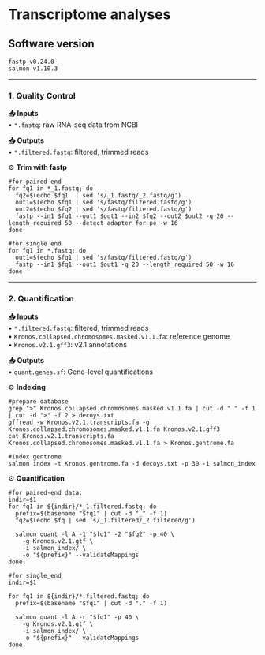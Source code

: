 # Transcriptome analyses





## Software version

```
fastp v0.24.0
salmon v1.10.3
```

---
### 1. Quality Control

**📥 Inputs**  
• `*.fastq`: raw RNA-seq data from NCBI

**📥 Outputs**  
• `*.filtered.fastq`: filtered, trimmed reads

⚙️ **Trim with fastp**  
```
#for paired-end 
for fq1 in *_1.fastq; do
  fq2=$(echo $fq1  | sed 's/_1.fastq/_2.fastq/g')
  out1=$(echo $fq1 | sed 's/fastq/filtered.fastq/g')
  out2=$(echo $fq2 | sed 's/fastq/filtered.fastq/g')
  fastp --in1 $fq1 --out1 $out1 --in2 $fq2 --out2 $out2 -q 20 --length_required 50 --detect_adapter_for_pe -w 16
done

#for single end
for fq1 in *.fastq; do
  out1=$(echo $fq1 | sed 's/fastq/filtered.fastq/g')
  fastp --in1 $fq1 --out1 $out1 -q 20 --length_required 50 -w 16
done
```
---
### 2. Quantification
**📥 Inputs**  
• `*.filtered.fastq`: filtered, trimmed reads  
• `Kronos.collapsed.chromosomes.masked.v1.1.fa`: reference genome  
• `Kronos.v2.1.gff3`: v2.1 annotations  

**📥 Outputs**  
• `quant.genes.sf`: Gene-level quantifications    

⚙️ **Indexing**  
```
#prepare database
grep ">" Kronos.collapsed.chromosomes.masked.v1.1.fa | cut -d " " -f 1 | cut -d ">" -f 2 > decoys.txt
gffread -w Kronos.v2.1.transcripts.fa -g Kronos.collapsed.chromosomes.masked.v1.1.fa Kronos.v2.1.gff3
cat Kronos.v2.1.transcripts.fa Kronos.collapsed.chromosomes.masked.v1.1.fa > Kronos.gentrome.fa

#index gentrome
salmon index -t Kronos.gentrome.fa -d decoys.txt -p 30 -i salmon_index
```
⚙️ **Quantification**  
```
#for paired-end data:
indir=$1
for fq1 in ${indir}/*_1.filtered.fastq; do
  prefix=$(basename "$fq1" | cut -d "_" -f 1) 
  fq2=$(echo $fq | sed 's/_1.filtered/_2.filtered/g')

  salmon quant -l A -1 "$fq1" -2 "$fq2" -p 40 \
    -g Kronos.v2.1.gtf \
    -i salmon_index/ \
    -o "${prefix}" --validateMappings
done
```
```
#for single_end
indir=$1

for fq1 in ${indir}/*.filtered.fastq; do
  prefix=$(basename "$fq1" | cut -d "." -f 1) 

  salmon quant -l A -r "$fq1" -p 40 \
    -g Kronos.v2.1.gtf \
    -i salmon_index/ \
    -o "${prefix}" --validateMappings
done
```


